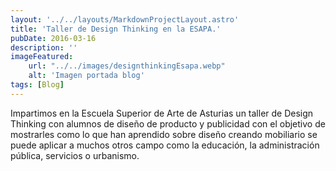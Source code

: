 ```yaml
---
layout: '../../layouts/MarkdownProjectLayout.astro'
title: 'Taller de Design Thinking en la ESAPA.'
pubDate: 2016-03-16
description: ''
imageFeatured:
    url: "../../images/designthinkingEsapa.webp"
    alt: 'Imagen portada blog'
tags: [Blog]
---
```

Impartimos en la Escuela Superior de Arte de Asturias un taller de Design Thinking con alumnos de diseño de producto y publicidad con el objetivo de mostrarles como lo que han aprendido sobre diseño creando mobiliario se puede aplicar a muchos otros campo como la educación, la administración pública, servicios o urbanismo.

<!-- <iframe width="560" height="315" src="https://www.youtube.com/embed/Lc4-2cVKxp0" frameborder="0" allowfullscreen></iframe>
<img src="/images/CursoDTAT.webp" alt="." class="imgmd"> -->

<style>
    iframe{
        margin-left:auto;
        margin-right:auto;
        margin-top: 2rem;
        margin-bottom: 2rem;
    }
</style>